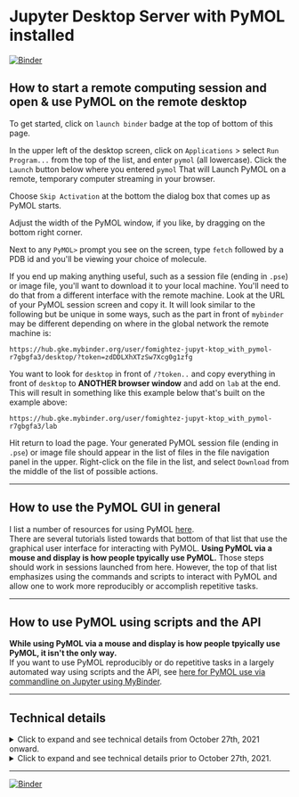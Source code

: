 # Jupyter Desktop Server with PyMOL installed
[![Binder](https://mybinder.org/badge_logo.svg)](https://mybinder.org/v2/gh/fomightez/Jupyter-desktop_with_pymol/master?urlpath=desktop)

## How to start a remote computing session and open & use PyMOL on the remote desktop

To get started, click on `launch binder` badge at the top of bottom of this page.

In the upper left of the desktop screen, click on `Applications` > select `Run Program...` from the top of the list, and enter `pymol` (all lowercase). Click the `Launch` button below where you entered `pymol`
That will Launch PyMOL on a remote, temporary computer streaming in your browser.

Choose `Skip Activation` at the bottom the dialog box that comes up as PyMOL starts.

Adjust the width of the PyMOL window, if you like, by dragging on the bottom right corner.

Next to any `PyMOL>` prompt you see on the screen, type `fetch` followed by a PDB id and you'll be viewing your choice of molecule.

If you end up making anything useful, such as a session file (ending in `.pse`) or image file, you'll want to download it to your local machine. You'll need to do that from a different interface with the remote machine. Look at the URL of your PyMOL session screen and copy it. It will look similar to the following but be unique in some ways, such as the part in front of `mybinder` may be different depending on where in the global network the remote machine is:

```
https://hub.gke.mybinder.org/user/fomightez-jupyt-ktop_with_pymol-r7gbgfa3/desktop/?token=zdDDLXhXTzSw7Xcg0g1zfg
```

You want to look for `desktop` in front of `/?token..` and copy everything in front of `desktop` to **ANOTHER browser window** and add on `lab` at the end. This will result in something like this example below that's built on the example above:

```
https://hub.gke.mybinder.org/user/fomightez-jupyt-ktop_with_pymol-r7gbgfa3/lab
```

Hit return to load the page. Your generated PyMOL session file (ending in `.pse`) or image file should appear in the list of files in the file navigation panel in the upper. Right-click on the file in the list, and select `Download` from the middle of the list of possible actions.

----

## How to use the PyMOL GUI in general

I list a number of resources for using PyMOL [here](https://github.com/fomightez/pymol-binder#resources).  
There are several tutorials listed towards that bottom of that list that use the graphical user interface for interacting with PyMOL. **Using PyMOL via a mouse and display is how people tpyically use PyMOL.** Those steps should work in sessions launched from here.  However, the top of that list emphasizes using the commands and scripts to interact with PyMOL and allow one to work more reproducibly or accomplish repetitive tasks. 

-----

## How to use PyMOL using scripts and the API

**While using PyMOL via a mouse and display is how people tpyically use PyMOL, it isn't the only way.**  
If you want to use PyMOL reproducibly or do repetitive tasks in a largely automated way using scripts and the API, see [here for PyMOL use via commandline on Jupyter using MyBinder](https://github.com/fomightez/pymol-binder).



-----

## Technical details

<details>
  <summary>Click to expand and see technical details from October 27th, 2021 onward.</summary>

October 26th, 2021, I had restored to a working state. the version of the desktop Jupyter with pymol installed and working as a GUI. This was the version of the desktop and Pymol that looked okay but grpahically wasn't the best. It was based on what [here](https://github.com/fomightez/jupyter-desktop-server) is based on. I plan to leave that in the current state because I found on October 26th probably good to have some variants of this tech around since it can be a bit fragile and having things that I knew worked in past can be useful.  
Lately, I had seen that [here](https://github.com/jupyterhub/jupyter-remote-desktop-proxy) updated the Linux remote desktop look be nicer and have a better user experience. For example, in addition to the better graphics, you no longer had to choose 'Use default config' button after launch. Thought since better, it may help impove using PyMOL via this system, too, and so I made repository [here](https://github.com/fomightez/jupyter-remote-desktop-proxy), where I could adapt the current version of [here](https://github.com/jupyterhub/jupyter-remote-desktop-proxy/tree/7d9b2810669e22b5ecdcfee8d8f531c3da0ab8a9) to add in PyMOL. I succeeded in adding it in [there](https://github.com/fomightez/jupyter-remote-desktop-proxy) and PyMOL worked with the better linux desktop interface (**BETTER GRAPHICS AND DESKTOP EXPERIENCE**) as of October 27th, 2021, in launches from [this version](https://github.com/jupyterhub/jupyter-remote-desktop-proxy/tree/7d9b2810669e22b5ecdcfee8d8f531c3da0ab8a9).
On October 27th, 2021, I converted this repo over from the previous desktop experience to the updated Linux dekstop experience based on [here](https://github.com/jupyterhub/jupyter-remote-desktop-proxy/tree/7d9b2810669e22b5ecdcfee8d8f531c3da0ab8a9) in the hopes I can easily now share the better desktop experience with PyMOL (**BETTER GRAPHICS AND DESKTOP EXPERIENCE**) instead of the older graphics experience that while useable, was not nearly as good as working with PyMOL directly on a computer. I find the experience based on [here](https://github.com/jupyterhub/jupyter-remote-desktop-proxy/tree/7d9b2810669e22b5ecdcfee8d8f531c3da0ab8a9) seems very close to working with it on your own machine if you expand the browser window and then click drag the PyMOL window inside the desktop view.  

For now, it is basic PyMOL. I have removed the [psico](https://pymolwiki.org/index.php/Psico) python module that extends PyMOL with several commands.
</details>

<details>
  <summary>Click to expand and see technical details prior to October 27th, 2021.</summary>

This repo was originally meant to be able to run `pymol_preview_generator.py` from [here](https://github.com/mmagnus/rna-tools/tree/master/rna_tools/tools/pymol_preview_generator); however, the XFCE desktop doesn't seem to allow the icons to be changed (even using `gio set`), and so that was **a dead-end effort for now**. However, since PyMOL did at leat work in the desktop GUI, I left it in this state and a use case arose later where I could use it for training.

Presently, PyMOL installed here has the [psico](https://pymolwiki.org/index.php/Psico) python module that extends PyMOL with several commands. For example, presently [load_aln](https://pymolwiki.org/index.php/Load_aln) and [xfit](https://pymolwiki.org/index.php/xfit) are ready-to-use. Note that the addition of this module means `save` and `fetch` become 'overloaded with extra abilities as described [here](https://pymolwiki.org/index.php/Psico#Initialization) unless you use the `psico.init` approach specified there when importing. The fact psico doesn't even carry all the abilities needed, for example, `xfit` requirs the dependency csb is a reason I like using Binder when installing various combinations of 'extras' to test. This way I know my local installation will remain intact and I can just easily roll the repo back if something breaks, with no effect on anything else.


[Original source repo](https://github.com/yuvipanda/jupyter-desktop-server) allows running Run XFCE (or other desktop environments) on a JupyterHub. Source based on https://github.com/ryanlovett/nbnovnc and a fork of https://github.com/manics/jupyter-omeroanalysis-desktop .

Details on some of the underlying tech is found under 'Details' [here](https://www.ovirt.org/develop/release-management/features/virt/novnc-console.html). `pymol_preivew` added from [here](https://github.com/mmagnus/rna-tools/tree/master/rna_tools/tools/pymol_preview_generator). PyMOL added as described [here](https://github.com/fomightez/pymol-binder).

Originally, dimensions of the desktop geometry were set to '1680x1050' due to [original source repo](https://github.com/yuvipanda/jupyter-desktop-server), but PyMOL interface was overly pixelated; copied '1024x768' geometry from [here](https://github.com/manics/jupyter-omeroanalysis-desktop/blob/napari-binder/jupyter_desktop/jupyter_desktop.py).

This had stopped working apparently when they updated behind-the-scenes of Binder in late summer/eary Fall 2021. Luckily, the headless one [here](https://github.com/fomightez/pymol-binder) continued to work and show it had PyQt5 installed and working which is what I thought was the issue with this one as a I attempted to fix before realizing PyQt5 worked there. And after much fussing around in October 2021, I got it back to working based on that repositories `apt.txt` and `environment.yml` as the basis. It  did say, "There was an error initializing GLEW. Basics graphics, including shaders and volumes may be unavailable." However, I don't know if I overlooked this earlier and this is much improved since nothing was working in the last few days. While trying to fix the PyQt stuff, I had based on [here](https://stackoverflow.com/a/64353952/8508004) also added several items to `apt.txt` that I didn't have before. Realized in looking for help fixing PyMOL on remote session in October 2021, that this list comes from [here under what would be necessary for compiling](https://pymolwiki.org/index.php/Linux_Install). For now they are there; I meant to check if necessary or not. Also, I don't know what changed behind-the-scenes of Binder in late summer/eary Fall 2021. I guess the desktop version had additional stuff that got removed and this additional stuff made it so I didn't have to add much to `apt.txt` here prior to recently, so that it was simpler than [the apt.txt at my HEADLESS-working pymol-binder](https://github.com/fomightez/pymol-binder/blob/master/apt.txt). Odd, but I'm glad I had two different ones, one being more reliant on just what is in a repo, at the time.
</details>

----

[![Binder](https://mybinder.org/badge_logo.svg)](https://mybinder.org/v2/gh/fomightez/Jupyter-desktop_with_pymol/master?urlpath=desktop)
